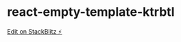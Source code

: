 # react-empty-template-ktrbtl

[Edit on StackBlitz ⚡️](https://stackblitz.com/edit/react-empty-template-ktrbtl)